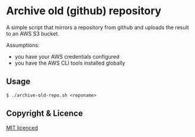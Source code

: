 # Archive old (github) repository

A simple script that mirrors a repository from github and uploads the result to
an AWS S3 bucket.

Assumptions:

* you have your AWS credentials configured
* you have the AWS CLI tools installed globally

## Usage

`$ ./archive-old-repo.sh <reponame>`

## Copyright & Licence

[MIT licenced](LICENCE.txt)
